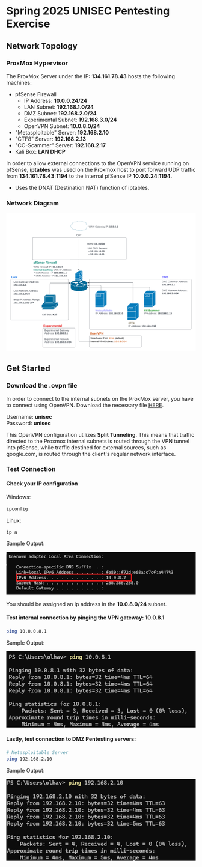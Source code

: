 # Spring 2025 UNISEC Pentesting Exercise

## Network Topology
### ProxMox Hypervisor
The ProxMox Server under the IP: **134.161.78.43** hosts the following machines:
- pfSense Firewall
    * IP Address: **10.0.0.24/24**
    * LAN Subnet: **192.168.1.0/24**
    * DMZ Subnet: **192.168.2.0/24**
    * Experimental Subnet: **192.168.3.0/24**
    * OpenVPN Subnet: **10.0.8.0/24**
- "Metasploitable" Server: **192.168.2.10**
- "CTF8" Server: **192.168.2.13**
- "CC-Scammer" Server: **192.168.2.17**
- Kali Box: **LAN DHCP**

In order to allow external connections to the OpenVPN service running on pfSense, **iptables** was used on the Proxmox host to port forward UDP traffic from **134.161.78.43:1194** to the internal pfSense IP **10.0.0.24:1194**.
- Uses the DNAT (Destination NAT) function of iptables.

### Network Diagram
<div align="center">
  <img src="./images/proxmox_network_diagram.png" alt="network diagram">
</div>

## Get Started
### Download the .ovpn file
In order to connect to the internal subnets on the ProxMox server, you have to connect using OpenVPN. Download the necessary file [HERE](./unisec-dom.ovpn).

Username: **unisec**  
Password: **unisec**

This OpenVPN configuration utilizes **Split Tunneling**. This means that traffic directed to the Proxmox internal subnets is routed through the VPN tunnel into pfSense, while traffic destined for external sources, such as google.com, is routed through the client's regular network interface.

### Test Connection
#### Check your IP configuration  
Windows:
```bash
ipconfig
```

Linux:  
```bash
ip a
```

Sample Output:  
<div align="center">
  <img src="./images/ipconfig_output.png" alt="ipconfig output">
</div>

You should be assigned an ip address in the **10.0.8.0/24** subnet.  

#### Test internal connection by pinging the VPN gateway: 10.0.8.1
```bash
ping 10.0.0.8.1
```

Sample Output:
<div align="center">
  <img src="./images/ping_vpn_gateway.png" alt="ping vpn gateway output">
</div>

#### Lastly, test connection to DMZ Pentesting servers:  
```bash
# Metasploitable Server
ping 192.168.2.10
```

Sample Output:  
<div align="center">
  <img src="./images/ping_metasploitable.png" alt="ping metasploitable output">
</div>




